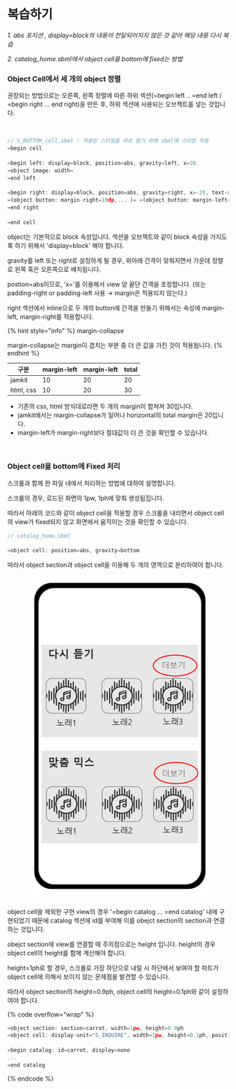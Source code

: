 # 복습하기

_1. abs 포지션 , display=block의 내용이 전달되어지지 않은 것 같아 해당 내용 다시 복습_

_2. catalog\_home.sbml에서 object cell을 bottom에 fixed는 방법_

### Object Cell에서 세 개의 object 정렬

권장되는 방법으로는 오른쪽, 왼쪽 정렬에 따른 하위 섹션(=begin left .. =end left / =begin right … end right)을 만든 후, 하위 섹션에 사용되는 오브젝트를 넣는 것입니다.

<figure><img src="../../.gitbook/assets/image (8) (1).png" alt=""><figcaption></figcaption></figure>

```javascript
// S_BOTTOM_cell.sbml : 적용된 스타일을 바로 알기 위해 sbml에 스타일 적용
=begin cell

=begin left: display=block, position=abs, gravity=left, x=20
=object image: width=
=end left

=begin right: display=block, position=abs, gravity=right, x=-20, text-align=right
=(object button: margin-right=10dp,... )= =(object button: margin-left=20dp, ...)=
=end right

=end cell
```

object는 기본적으로 block 속성입니다. 섹션을 오브젝트와 같이 block 속성을 가지도록 하기 위해서 'display=block' 해야 합니다.

gravity를 left 또는 right로 설정하게 될 경우, 위아래 간격이 맞춰지면서 가운데 정렬로 왼쪽 혹은 오른쪽으로 배치됩니다.

postion=abs이므로, 'x='를 이용해서 view 양 끝단 간격을 조정합니다. (또는 padding-right or padding-left 사용 → margin은 적용되지 않는다.)

right 섹션에서 inline으로 두 개의 button에 간격을 만들기 위해서는 속성에 margin-left, margin-right를 적용합니다.

{% hint style="info" %}
margin-collapse

margin-collapse는 margin이 겹치는 부분 중 더 큰 값을 가진 것이 적용됩니다.
{% endhint %}

| 구분        | margin-left | margin-left | total |
| --------- | ----------- | ----------- | ----- |
| jamkit    | 10          | 20          | 20    |
| html, css | 10          | 20          | 30    |

* 기존의 css, html 방식대로라면 두 개의 margin이 합쳐져 30입니다.
* jamkit에서는 margin-collapse가 일어나 horizontal의 total margin은 20입니다.
* margin-left가 margin-right보다 절대값이 더 큰 것을 확인할 수 있습니다.

<figure><img src="../../.gitbook/assets/image (5) (1).png" alt=""><figcaption></figcaption></figure>

### Object cell을 bottom에 Fixed 처리

스크롤과 함께 한 파일 내에서 처리하는 방법에 대하여 설명합니다.

스크롤의 경우, 로드된 화면의 1pw, 1ph에 맞춰 생성됩집니다.

따라서 아래의 코드와 같이 object cell을 적용할 경우 스크롤을 내리면서 object cell의 view가 fixed되지 않고 화면에서 움직이는 것을 확인할 수 있습니다.

```javascript
// catalog_home.sbml

=object cell: position=abs, gravity=bottom
```

따라서 object section과 object cell을 이용해 두 개의 영역으로 분리하여야 합니다.

<figure><img src="../../.gitbook/assets/image (6).png" alt=""><figcaption></figcaption></figure>

object cell을 제외한 구현 view의 경우 '=begin catalog … =end catalog' 내에 구현되었기 때문에 catalog 섹션에 id를 부여해 이를 obejct section의 section과 연결하는 것입니다.

obejct section에 view를 연결할 때 주의점으로는 height 입니다. height의 경우 object cell의 height를 함께 계산해야 합니다.

height=1ph로 할 경우, 스크롤로 가장 하단으로 내릴 시 하단에서 보여야 할 파트가 object cell에 의해서 보이지 않는 문제점을 발견할 수 있습니다.

따라서 object section의 height=0.9ph, object cell의 height=0.1ph와 같이 설정하여야 합니다.

{% code overflow="wrap" %}
```javascript
=object section: section=carrot, width=1pw, height=0.9ph
=object cell: display-unit="S_INQUIRE", width=1pw, height=0.1ph, position=abs, gravity=bottom

=begin catalog: id=carrot, display=none
...
=end catalog
```
{% endcode %}
